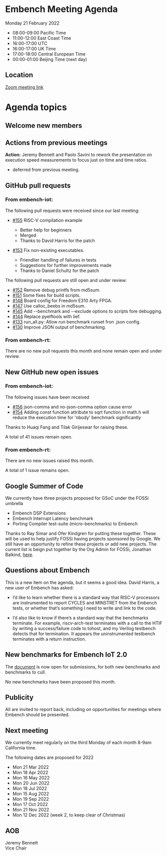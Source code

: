 # Embench Meeting Agenda

Monday 21 February 2022

- 08:00-09:00 Pacific Time
- 11:00-12:00 East Coast Time
- 16:00-17:00 UTC
- 16:00-17:00 UK Time
- 17:00-18:00 Central European Time
- 00:00-01:00 Beijing Time (next day)

## Location

[Zoom meeting link](https://us02web.zoom.us/j/557006550?pwd=eTFJNWszZDZhMGRwOCs4RDY3ZTFYQT09)

# Agenda topics

## Welcome new members

## Actions from previous meetings

 **Action:** Jeremy Bennett and Paolo Savini to rework the presentation on execution speed measurements to focus just on time and time ratios.

- deferred from previous meeting.

## GitHub pull requests

### From embench-iot:

The following pull requests were received since our last meeting:

- [#155](https://github.com/embench/embench-iot/pull/155) RISC-V compilation example

  - Better help for beginners
  - Merged
  - Thanks to David Harris for the patch

- [#153](https://github.com/embench/embench-iot/pull/153) Fix non-existing executables.

  - Friendlier handling of failures in tests
  - Suggestions for further improvements made
  - Thanks to Daniel Schultz for the patch

The following pull requests are still open and under review:

- [#152](https://github.com/embench/embench-iot/pull/152) Remove debug printfs from md5sum.
- [#151](https://github.com/embench/embench-iot/pull/151) Some fixes for build scripts.
- [#148](https://github.com/embench/embench-iot/pull/148) Board config for Freedom E310 Arty FPGA.
- [#147](https://github.com/embench/embench-iot/pull/147) Use calloc_beebs in md5sum.
- [#145](https://github.com/embench/embench-iot/pull/145) Add --benchmark and --exclude options to scripts fore debugging.
- [#144](https://github.com/embench/embench-iot/pull/144) Replace pyelftools with lief.
- [#133](https://github.com/embench/embench-iot/pull/133) run_all.py: Allow run benchmark runset fron .json config.
- [#130](https://github.com/embench/embench-iot/pull/130) Improve JSON output of benchmarking.

### From embench-rt:

There are no new pull requests this month and none remain open and under review.

## New GitHub new open issues

### From embench-iot:

The following issues have been received

- [#156](https://github.com/embench/embench-iot/issues/156) json-comma and no-json-comma option cause error
- [#154](https://github.com/embench/embench-iot/issues/154) Adding const function attribute to sqrt function in math.h will reduce the execution time for 'nbody' benchmark significantly

Thanks to Huaqi Fang and Tilak Girijeswar for raising these.

A total of 41 issues remain open.

### From embench-rt:

There are no new issues raised this month.

A total of 1 issue remains open.

## Google Summer of Code

We currently have three projects proposed for GSoC under the FOSSi umbrella

- Embench DSP Extensions
- Embench Interrupt Latency benchmark
- Porting Compiler test-suite (micro-benchmarks) to Embench

Thanks to Ray Simar and Ofer Kindgren for putting these together. These will be used to help justify FOSSi having projects sponsored by Google. We still have an opportunity to refine these projects or add new projects.  The current list is beign put together by the Org Admin for FOSSi, Jonathan Balkind, [here](https://github.com/Jbalkind/fossi-foundation.github.io/blob/gsoc22-ideas/gsoc22-ideas.md).

## Questions about Embench

This is a new item on the agenda, but it seems a good idea. David Harris, a new user of Embench has asked:

- I’d like to learn whether there is a standard way that RISC-V processors are instrumented to report CYCLES and MINSTRET from the Embench tests, or whether that’s something I need to write and link to the code.  

- I’d also like to know if there’s a standard way that the benchmarks terminate.  For example, riscv-arch-test terminates with a call to the HTIF by writing a success/failure code to tohost, and my Verilog testbench detects that for termination.  It appears the uninstrumented testbench terminates with a return instruction.

## New benchmarks for Embench IoT 2.0

The [document](https://docs.google.com/document/d/1kFBsA6VEQfJ8yG6wbBwgiY6GKOYLVNJvqIfqKYYyX60/edit?usp=sharing) is now open for submissions, for both new benchmarks and benchmarks to cull.

No new benchmarks have been proposed this month.

## Publicity

All are invited to report back, including on opportunities for meetings where Embench should be presented.

## Next meeting

We currently meet regularly on the third Monday of each month 8-9am California time.

The following dates are proposed for 2022

- Mon 21 Mar 2022
- Mon 18 Apr 2022
- Mon 16 May 2022
- Mon 20 Jun 2022
- Mon 18 Jul 2022
- Mon 15 Aug 2022
- Mon 19 Sep 2022
- Mon 17 Oct 2022
- Mon 21 Nov 2022
- Mon 12 Dec 2022 (week 2, to keep clear of Christmas)

## AOB


Jeremy Bennett \
Vice Chair
